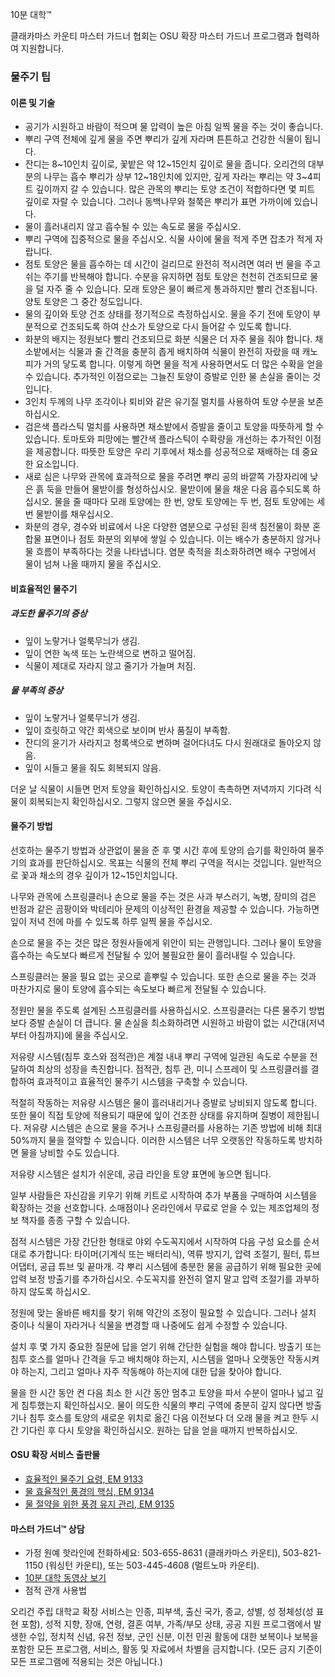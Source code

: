10분 대학™

클래카마스 카운티 마스터 가드너 협회는 OSU 확장 마스터 가드너 프로그램과 협력하여 지원합니다.

### 물주기 팁

#### 이론 및 기술
- 공기가 시원하고 바람이 적으며 물 압력이 높은 아침 일찍 물을 주는 것이 좋습니다.
- 뿌리 구역 전체에 깊게 물을 주면 뿌리가 깊게 자라며 튼튼하고 건강한 식물이 됩니다.
- 잔디는 8~10인치 깊이로, 꽃밭은 약 12~15인치 깊이로 물을 줍니다. 오리건의 대부분의 나무는 흡수 뿌리가 상부 12~18인치에 있지만, 깊게 자라는 뿌리는 약 3~4피트 깊이까지 갈 수 있습니다. 많은 관목의 뿌리는 토양 조건이 적합하다면 몇 피트 깊이로 자랄 수 있습니다. 그러나 동백나무와 철쭉은 뿌리가 표면 가까이에 있습니다.
- 물이 흘러내리지 않고 흡수될 수 있는 속도로 물을 주십시오.
- 뿌리 구역에 집중적으로 물을 주십시오. 식물 사이에 물을 적게 주면 잡초가 적게 자랍니다.
- 점토 토양은 물을 흡수하는 데 시간이 걸리므로 완전히 적시려면 여러 번 물을 주고 쉬는 주기를 반복해야 합니다. 수분을 유지하면 점토 토양은 천천히 건조되므로 물을 덜 자주 줄 수 있습니다. 모래 토양은 물이 빠르게 통과하지만 빨리 건조됩니다. 양토 토양은 그 중간 정도입니다.
- 물의 깊이와 토양 건조 상태를 정기적으로 측정하십시오. 물을 주기 전에 토양이 부분적으로 건조되도록 하여 산소가 토양으로 다시 들어갈 수 있도록 합니다.
- 화분의 배지는 정원보다 빨리 건조되므로 화분 식물은 더 자주 물을 줘야 합니다. 채소밭에서는 식물과 줄 간격을 충분히 좁게 배치하여 식물이 완전히 자랐을 때 캐노피가 거의 닿도록 합니다. 이렇게 하면 물을 적게 사용하면서도 더 많은 수확을 얻을 수 있습니다. 추가적인 이점으로는 그늘진 토양이 증발로 인한 물 손실을 줄이는 것입니다.
- 3인치 두께의 나무 조각이나 퇴비와 같은 유기질 멀치를 사용하여 토양 수분을 보존하십시오.
- 검은색 플라스틱 멀치를 사용하면 채소밭에서 증발을 줄이고 토양을 따뜻하게 할 수 있습니다. 토마토와 피망에는 빨간색 플라스틱이 수확량을 개선하는 추가적인 이점을 제공합니다. 따뜻한 토양은 우리 기후에서 채소를 성공적으로 재배하는 데 중요한 요소입니다.
- 새로 심은 나무와 관목에 효과적으로 물을 주려면 뿌리 공의 바깥쪽 가장자리에 낮은 흙 둑을 만들어 물받이를 형성하십시오. 물받이에 물을 채운 다음 흡수되도록 하십시오. 물을 줄 때마다 모래 토양에는 한 번, 양토 토양에는 두 번, 점토 토양에는 세 번 물받이를 채우십시오.
- 화분의 경우, 경수와 비료에서 나온 다양한 염분으로 구성된 흰색 침전물이 화분 혼합물 표면이나 점토 화분의 외부에 쌓일 수 있습니다. 이는 배수가 충분하지 않거나 물 흐름이 부족하다는 것을 나타냅니다. 염분 축적을 최소화하려면 배수 구멍에서 물이 넘쳐 나올 때까지 물을 주십시오.

#### 비효율적인 물주기

##### 과도한 물주기의 증상
- 잎이 노랗거나 얼룩무늬가 생김.
- 잎이 연한 녹색 또는 노란색으로 변하고 떨어짐.
- 식물이 제대로 자라지 않고 줄기가 가늘며 처짐.

##### 물 부족의 증상
- 잎이 노랗거나 얼룩무늬가 생김.
- 잎이 흐릿하고 약간 회색으로 보이며 반사 품질이 부족함.
- 잔디의 윤기가 사라지고 청록색으로 변하며 걸어다녀도 다시 원래대로 돌아오지 않음.
- 잎이 시들고 물을 줘도 회복되지 않음.

더운 날 식물이 시들면 먼저 토양을 확인하십시오. 토양이 촉촉하면 저녁까지 기다려 식물이 회복되는지 확인하십시오. 그렇지 않으면 물을 주십시오.

#### 물주기 방법

선호하는 물주기 방법과 상관없이 물을 준 후 몇 시간 후에 토양의 습기를 확인하여 물주기의 효과를 판단하십시오. 목표는 식물의 전체 뿌리 구역을 적시는 것입니다. 일반적으로 꽃과 채소의 경우 깊이가 12~15인치입니다.

나무와 관목에 스프링클러나 손으로 물을 주는 것은 사과 부스러기, 녹병, 장미의 검은 반점과 같은 곰팡이와 박테리아 문제의 이상적인 환경을 제공할 수 있습니다. 가능하면 잎이 저녁 전에 마를 수 있도록 하루 일찍 물을 주십시오.

손으로 물을 주는 것은 많은 정원사들에게 위안이 되는 관행입니다. 그러나 물이 토양을 흡수하는 속도보다 빠르게 전달될 수 있어 불필요한 물이 흘러내릴 수 있습니다.

스프링클러는 물을 필요 없는 곳으로 흩뿌릴 수 있습니다. 또한 손으로 물을 주는 것과 마찬가지로 물이 토양에 흡수되는 속도보다 빠르게 전달될 수 있습니다.

정원만 물을 주도록 설계된 스프링클러를 사용하십시오. 스프링클러는 다른 물주기 방법보다 증발 손실이 더 큽니다. 물 손실을 최소화하려면 시원하고 바람이 없는 시간대(저녁부터 아침까지)에 물을 주십시오.

저유량 시스템(침투 호스와 점적관)은 계절 내내 뿌리 구역에 일관된 속도로 수분을 전달하여 최상의 성장을 촉진합니다. 점적관, 침투 관, 미니 스프레이 및 스프링클러를 결합하여 효과적이고 효율적인 물주기 시스템을 구축할 수 있습니다.

적절히 작동하는 저유량 시스템은 물이 흘러내리거나 증발로 낭비되지 않도록 합니다. 또한 물이 직접 토양에 적용되기 때문에 잎이 건조한 상태를 유지하며 질병이 제한됩니다. 저유량 시스템은 손으로 물을 주거나 스프링클러를 사용하는 기존 방법에 비해 최대 50%까지 물을 절약할 수 있습니다. 이러한 시스템은 너무 오랫동안 작동하도록 방치하면 물을 낭비할 수도 있습니다.

저유량 시스템은 설치가 쉬운데, 공급 라인을 토양 표면에 놓으면 됩니다.

일부 사람들은 자신감을 키우기 위해 키트로 시작하여 추가 부품을 구매하여 시스템을 확장하는 것을 선호합니다. 소매점이나 온라인에서 무료로 얻을 수 있는 제조업체의 정보 책자를 종종 구할 수 있습니다.

점적 시스템은 가장 간단한 형태로 야외 수도꼭지에서 시작하여 다음 구성 요소를 순서대로 추가합니다: 타이머(기계식 또는 배터리식), 역류 방지기, 압력 조절기, 필터, 튜브 어댑터, 공급 튜브 및 끝마개. 각 뿌리 시스템에 충분한 물을 공급하기 위해 필요한 곳에 압력 보정 방출기를 추가하십시오. 수도꼭지를 완전히 열지 말고 압력 조절기를 과부하하지 않도록 하십시오.

정원에 맞는 올바른 배치를 찾기 위해 약간의 조정이 필요할 수 있습니다. 그러나 설치 중이나 식물이 자라거나 식물을 변경할 때 나중에도 쉽게 수정할 수 있습니다.

설치 후 몇 가지 중요한 질문에 답을 얻기 위해 간단한 실험을 해야 합니다. 방출기 또는 침투 호스를 얼마나 간격을 두고 배치해야 하는지, 시스템을 얼마나 오랫동안 작동시켜야 하는지, 그리고 얼마나 자주 작동해야 하는지에 대한 답을 찾아야 합니다.

물을 한 시간 동안 켠 다음 최소 한 시간 동안 멈추고 토양을 파서 수분이 얼마나 넓고 깊게 침투했는지 확인하십시오. 물이 의도한 식물의 뿌리 구역에 충분히 깊지 않다면 방출기나 침투 호스를 토양의 새로운 위치로 옮긴 다음 이전보다 더 오래 물을 켜고 한두 시간 기다린 후 다시 토양을 확인하십시오. 원하는 답을 얻을 때까지 반복하십시오.

#### OSU 확장 서비스 출판물
- [효율적인 물주기 요령, EM 9133](https://catalog.extension.oregonstate.edu/)
- [물 효율적인 풍경의 핵심, EM 9134](https://catalog.extension.oregonstate.edu/)
- [물 절약을 위한 풍경 유지 관리, EM 9135](https://catalog.extension.oregonstate.edu/)

#### 마스터 가드너™ 상담
- 가정 원예 핫라인에 전화하세요: 503-655-8631 (클래카마스 카운티), 503-821-1150 (워싱턴 카운티), 또는 503-445-4608 (멀트노마 카운티).
- [10분 대학 동영상 보기](http://www.cmastergardeners.org/10-minute-university/video)
- 점적 관개 사용법

오리건 주립 대학교 확장 서비스는 인종, 피부색, 출신 국가, 종교, 성별, 성 정체성(성 표현 포함), 성적 지향, 장애, 연령, 결혼 여부, 가족/부모 상태, 공공 지원 프로그램에서 발생한 수입, 정치적 신념, 유전 정보, 군인 신분, 이전 민권 활동에 대한 보복이나 보복을 포함한 모든 프로그램, 서비스, 활동 및 자료에서 차별을 금지합니다. (모든 금지 기준이 모든 프로그램에 적용되는 것은 아닙니다.)